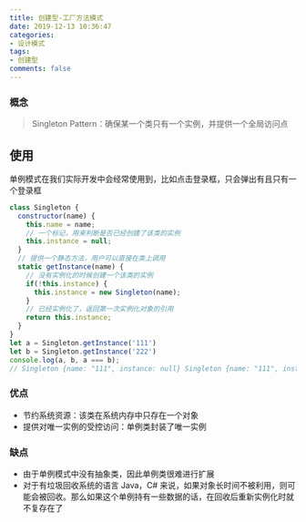 ```yaml
---
title: 创建型-工厂方法模式
date: 2019-12-13 10:36:47
categories:
- 设计模式
tags:
- 创建型
comments: false
---
```


### 概念

> Singleton Pattern：确保某一个类只有一个实例，并提供一个全局访问点



## 使用

单例模式在我们实际开发中会经常使用到，比如点击登录框，只会弹出有且只有一个登录框

```js
class Singleton {
  constructor(name) {
    this.name = name;
    // 一个标记，用来判断是否已经创建了该类的实例
    this.instance = null;
  }
  // 提供一个静态方法，用户可以直接在类上调用
  static getInstance(name) {
    // 没有实例化的时候创建一个该类的实例
    if(!this.instance) {
      this.instance = new Singleton(name);
    }
    // 已经实例化了，返回第一次实例化对象的引用
    return this.instance;
  }
}
let a = Singleton.getInstance('111')
let b = Singleton.getInstance('222')
console.log(a, b, a === b);
// Singleton {name: "111", instance: null} Singleton {name: "111", instance: null}  true
```



### 优点

- 节约系统资源：该类在系统内存中只存在一个对象
- 提供对唯一实例的受控访问：单例类封装了唯一实例

### 缺点

- 由于单例模式中没有抽象类，因此单例类很难进行扩展
- 对于有垃圾回收系统的语言 Java，C# 来说，如果对象长时间不被利用，则可能会被回收。那么如果这个单例持有一些数据的话，在回收后重新实例化时就不复存在了